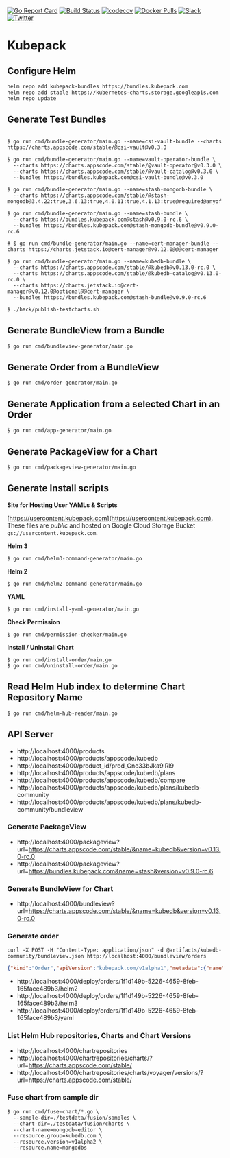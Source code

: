 [![Go Report Card](https://goreportcard.com/badge/kubepack.dev/kubepack)](https://goreportcard.com/report/kubepack.dev/kubepack)
[![Build Status](https://github.com/kubepack/kubepack/workflows/CI/badge.svg)](https://github.com/kubepack/kubepack/actions?workflow=CI)
[![codecov](https://codecov.io/gh/kubepack/kubepack/branch/master/graph/badge.svg)](https://codecov.io/gh/kubepack/kubepack)
[![Docker Pulls](https://img.shields.io/docker/pulls/kubepack/kubepack-operator.svg)](https://hub.docker.com/r/kubepack/kubepack-operator/)
[![Slack](http://slack.kubernetes.io/badge.svg)](http://slack.kubernetes.io/#kubepack)
[![Twitter](https://img.shields.io/twitter/follow/kubepack.svg?style=social&logo=twitter&label=Follow)](https://twitter.com/intent/follow?screen_name=Kubepack)

# Kubepack

## Configure Helm

```console
helm repo add kubepack-bundles https://bundles.kubepack.com
helm repo add stable https://kubernetes-charts.storage.googleapis.com
helm repo update
```

## Generate Test Bundles

```console

$ go run cmd/bundle-generator/main.go --name=csi-vault-bundle --charts https://charts.appscode.com/stable/@csi-vault@v0.3.0

$ go run cmd/bundle-generator/main.go --name=vault-operator-bundle \
  --charts https://charts.appscode.com/stable/@vault-operator@v0.3.0 \
  --charts https://charts.appscode.com/stable/@vault-catalog@v0.3.0 \
  --bundles https://bundles.kubepack.com@csi-vault-bundle@v0.3.0

$ go run cmd/bundle-generator/main.go --name=stash-mongodb-bundle \
  --charts https://charts.appscode.com/stable/@stash-mongodb@3.4.22:true,3.6.13:true,4.0.11:true,4.1.13:true@required@anyof

$ go run cmd/bundle-generator/main.go --name=stash-bundle \
  --charts https://bundles.kubepack.com@stash@v0.9.0-rc.6 \
  --bundles https://bundles.kubepack.com@stash-mongodb-bundle@v0.9.0-rc.6

# $ go run cmd/bundle-generator/main.go --name=cert-manager-bundle --charts https://charts.jetstack.io@cert-manager@v0.12.0@@@cert-manager

$ go run cmd/bundle-generator/main.go --name=kubedb-bundle \
  --charts https://charts.appscode.com/stable/@kubedb@v0.13.0-rc.0 \
  --charts https://charts.appscode.com/stable/@kubedb-catalog@v0.13.0-rc.0 \
  --charts https://charts.jetstack.io@cert-manager@v0.12.0@optional@@cert-manager \
  --bundles https://bundles.kubepack.com@stash-bundle@v0.9.0-rc.6

$ ./hack/publish-testcharts.sh
```

## Generate BundleView from a Bundle

```console
$ go run cmd/bundleview-generator/main.go
```

## Generate Order from a BundleView

```console
$ go run cmd/order-generator/main.go
```

## Generate Application from a selected Chart in an Order

```console
$ go run cmd/app-generator/main.go
```

## Generate PackageView for a Chart

```console
$ go run cmd/packageview-generator/main.go
```

## Generate Install scripts

**Site for Hosting User YAMLs & Scripts**

[https://usercontent.kubepack.com](https://usercontent.kubepack.com). These files are *public* and hosted on Google Cloud Storage Bucket `gs://usercontent.kubepack.com`.

**Helm 3**
```console
$ go run cmd/helm3-command-generator/main.go
```

**Helm 2**
```console
$ go run cmd/helm2-command-generator/main.go
```

**YAML**
```console
$ go run cmd/install-yaml-generator/main.go
```

**Check Permission**
```console
$ go run cmd/permission-checker/main.go
```

**Install / Uninstall Chart**
```console
$ go run cmd/install-order/main.go
$ go run cmd/uninstall-order/main.go
```

## Read Helm Hub index to determine Chart Repository Name

```console
$ go run cmd/helm-hub-reader/main.go
```

## API Server

- http://localhost:4000/products
- http://localhost:4000/products/appscode/kubedb
- http://localhost:4000/product_id/prod_Gnc33bJka9iRl9
- http://localhost:4000/products/appscode/kubedb/plans
- http://localhost:4000/products/appscode/kubedb/compare
- http://localhost:4000/products/appscode/kubedb/plans/kubedb-community
- http://localhost:4000/products/appscode/kubedb/plans/kubedb-community/bundleview

### Generate PackageView

- http://localhost:4000/packageview?url=https://charts.appscode.com/stable/&name=kubedb&version=v0.13.0-rc.0
- http://localhost:4000/packageview?url=https://bundles.kubepack.com&name=stash&version=v0.9.0-rc.6

### Generate BundleView for Chart

- http://localhost:4000/bundleview?url=https://charts.appscode.com/stable/&name=kubedb&version=v0.13.0-rc.0

### Generate order

```console
curl -X POST -H "Content-Type: application/json" -d @artifacts/kubedb-community/bundleview.json http://localhost:4000/bundleview/orders
```

```json
{"kind":"Order","apiVersion":"kubepack.com/v1alpha1","metadata":{"name":"kubedb-community","uid":"1f1d149b-5226-4659-8feb-165face489b3","creationTimestamp":"2020-02-26T12:00:24Z"},"spec":{"items":[{"chart":{"url":"https://charts.appscode.com/stable/","name":"kubedb","version":"v0.13.0-rc.0","releaseName":"kubedb","namespace":"kube-system","bundle":{"name":"kubedb-community","url":"https://bundles.kubepack.com","version":"v0.13.0-rc.0"}}},{"chart":{"url":"https://charts.appscode.com/stable/","name":"kubedb-catalog","version":"v0.13.0-rc.0","releaseName":"kubedb-catalog","namespace":"kube-system","bundle":{"name":"kubedb-community","url":"https://bundles.kubepack.com","version":"v0.13.0-rc.0"}}}]},"status":{}}
```

- http://localhost:4000/deploy/orders/1f1d149b-5226-4659-8feb-165face489b3/helm2
- http://localhost:4000/deploy/orders/1f1d149b-5226-4659-8feb-165face489b3/helm3
- http://localhost:4000/deploy/orders/1f1d149b-5226-4659-8feb-165face489b3/yaml

### List Helm Hub repositories, Charts and Chart Versions

- http://localhost:4000/chartrepositories
- http://localhost:4000/chartrepositories/charts/?url=https://charts.appscode.com/stable/
- http://localhost:4000/chartrepositories/charts/voyager/versions/?url=https://charts.appscode.com/stable/

### Fuse chart from sample dir

```console
$ go run cmd/fuse-chart/*.go \
  --sample-dir=./testdata/fusion/samples \
  --chart-dir=./testdata/fusion/charts \
  --chart-name=mongodb-editor \
  --resource.group=kubedb.com \
  --resource.version=v1alpha2 \
  --resource.name=mongodbs
```
